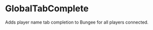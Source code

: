 GlobalTabComplete
=================

Adds player name tab completion to Bungee for all players connected.
